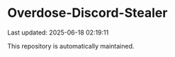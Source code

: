 # Overdose-Discord-Stealer

Last updated: 2025-06-18 02:19:11

This repository is automatically maintained.

